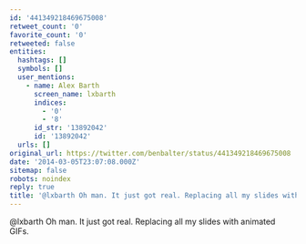 ```yaml
---
id: '441349218469675008'
retweet_count: '0'
favorite_count: '0'
retweeted: false
entities:
  hashtags: []
  symbols: []
  user_mentions:
    - name: Alex Barth
      screen_name: lxbarth
      indices:
        - '0'
        - '8'
      id_str: '13892042'
      id: '13892042'
  urls: []
original_url: https://twitter.com/benbalter/status/441349218469675008
date: '2014-03-05T23:07:08.000Z'
sitemap: false
robots: noindex
reply: true
title: '@lxbarth Oh man. It just got real. Replacing all my slides with animated GIFs.'
---
```


@lxbarth Oh man. It just got real. Replacing all my slides with animated GIFs.